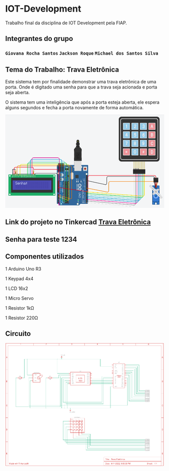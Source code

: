 # IOT-Development
Trabalho final da disciplina de IOT Development pela FIAP.


## Integrantes do grupo
### `Giovana Rocha Santos` `Jackson Roque` `Michael dos Santos Silva`

## Tema do Trabalho: Trava Eletrônica
<div>
<p>Este sistema tem por finalidade demonstrar uma trava eletrônica de uma porta. Onde é digitado uma senha para que a trava seja acionada e porta seja aberta.</p>
<p>O sistema tem uma inteligência que após a porta esteja aberta, ele espera alguns segundos e fecha a porta novamente de forma automática.</p>
</div>

![Projeto TinckerCad](./imgs/project-arduino.png)

## Link do projeto no Tinkercad <a href="https://www.tinkercad.com/things/gyCDJCO2706?sharecode=VhlBTLhMDpbyTJzEG7gAZHjORP67gvdvIOPeP0emjNA">Trava Eletrônica</a>

## Senha para teste 1234

## Componentes utilizados
<div>
    <p>1 Arduino Uno R3</p>
    <p>1 Keypad 4x4</p>
    <p>1 LCD 16x2</p>
    <p>1 Micro Servo</p>
    <p>1 Resistor 1kΩ</p>
    <p>1 Resistor 220Ω</p>
</div>

## Circuito
![Projeto TinckerCad](./imgs/circuito.png)